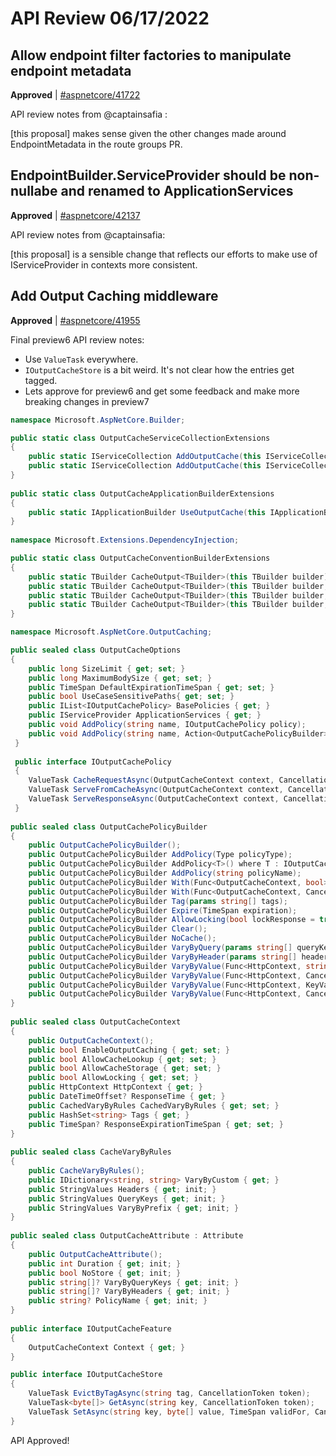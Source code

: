 # API Review 06/17/2022

## Allow endpoint filter factories to manipulate endpoint metadata

**Approved** | [#aspnetcore/41722](https://github.com/dotnet/aspnetcore/issues/41722)

API review notes from @captainsafia :

[this proposal] makes sense given the other changes made around EndpointMetadata in the route groups PR.

## EndpointBuilder.ServiceProvider should be non-nullabe and renamed to ApplicationServices

**Approved** | [#aspnetcore/42137](https://github.com/dotnet/aspnetcore/issues/42137)

API review notes from @captainsafia:

[this proposal] is a sensible change that reflects our efforts to make use of IServiceProvider​ in contexts more consistent.

## Add Output Caching middleware

**Approved** | [#aspnetcore/41955](https://github.com/dotnet/aspnetcore/issues/41955)

Final preview6 API review notes:

- Use `ValueTask` everywhere.
- `IOutputCacheStore` is a bit weird. It's not clear how the entries get tagged.
- Lets approve for preview6 and get some feedback and make more breaking changes in preview7

```csharp
namespace Microsoft.AspNetCore.Builder;

public static class OutputCacheServiceCollectionExtensions
{
    public static IServiceCollection AddOutputCache(this IServiceCollection services);
    public static IServiceCollection AddOutputCache(this IServiceCollection services, Action<OutputCacheOptions> configureOptions);
}
 
public static class OutputCacheApplicationBuilderExtensions
{
    public static IApplicationBuilder UseOutputCache(this IApplicationBuilder app);
}
 
namespace Microsoft.Extensions.DependencyInjection;

public static class OutputCacheConventionBuilderExtensions
{
    public static TBuilder CacheOutput<TBuilder>(this TBuilder builder) where TBuilder : IEndpointConventionBuilder;
    public static TBuilder CacheOutput<TBuilder>(this TBuilder builder, IOutputCachePolicy policy) where TBuilder : IEndpointConventionBuilder;
    public static TBuilder CacheOutput<TBuilder>(this TBuilder builder, Action<OutputCachePolicyBuilder> policy) where TBuilder : IEndpointConventionBuilder;
    public static TBuilder CacheOutput<TBuilder>(this TBuilder builder, string policyName) where TBuilder : IEndpointConventionBuilder;
}

namespace Microsoft.AspNetCore.OutputCaching;

public sealed class OutputCacheOptions
{
    public long SizeLimit { get; set; }
    public long MaximumBodySize { get; set; }
    public TimeSpan DefaultExpirationTimeSpan { get; set; }
    public bool UseCaseSensitivePaths{ get; set; }
    public IList<IOutputCachePolicy> BasePolicies { get; }
    public IServiceProvider ApplicationServices { get; }
    public void AddPolicy(string name, IOutputCachePolicy policy);
    public void AddPolicy(string name, Action<OutputCachePolicyBuilder> build);
 }
 
 public interface IOutputCachePolicy
 {
    ValueTask CacheRequestAsync(OutputCacheContext context, CancellationToken token);
    ValueTask ServeFromCacheAsync(OutputCacheContext context, CancellationToken token);
    ValueTask ServeResponseAsync(OutputCacheContext context, CancellationToken token);
 }
 
public sealed class OutputCachePolicyBuilder
{
    public OutputCachePolicyBuilder();
    public OutputCachePolicyBuilder AddPolicy(Type policyType);
    public OutputCachePolicyBuilder AddPolicy<T>() where T : IOutputCachePolicy;
    public OutputCachePolicyBuilder AddPolicy(string policyName);
    public OutputCachePolicyBuilder With(Func<OutputCacheContext, bool> predicate);
    public OutputCachePolicyBuilder With(Func<OutputCacheContext, CancellationToken, ValueTask<bool>> asyncPredicate);
    public OutputCachePolicyBuilder Tag(params string[] tags);
    public OutputCachePolicyBuilder Expire(TimeSpan expiration);
    public OutputCachePolicyBuilder AllowLocking(bool lockResponse = true);
    public OutputCachePolicyBuilder Clear();
    public OutputCachePolicyBuilder NoCache();
    public OutputCachePolicyBuilder VaryByQuery(params string[] queryKeys);
    public OutputCachePolicyBuilder VaryByHeader(params string[] headers);
    public OutputCachePolicyBuilder VaryByValue(Func<HttpContext, string> varyBy);
    public OutputCachePolicyBuilder VaryByValue(Func<HttpContext, CancellationToken, ValueTask<string>> varyByAsync);
    public OutputCachePolicyBuilder VaryByValue(Func<HttpContext, KeyValuePair<string, string>> varyBy);
    public OutputCachePolicyBuilder VaryByValue(Func<HttpContext, CancellationToken, ValueTask<KeyValuePair<string, string>>> varyByAsnc);
}
 
public sealed class OutputCacheContext
{
    public OutputCacheContext();
    public bool EnableOutputCaching { get; set; }
    public bool AllowCacheLookup { get; set; }
    public bool AllowCacheStorage { get; set; }
    public bool AllowLocking { get; set; }
    public HttpContext HttpContext { get; }
    public DateTimeOffset? ResponseTime { get; }
    public CachedVaryByRules CachedVaryByRules { get; set; }
    public HashSet<string> Tags { get; }
    public TimeSpan? ResponseExpirationTimeSpan { get; set; }
}
 
public sealed class CacheVaryByRules
{
    public CacheVaryByRules();
    public IDictionary<string, string> VaryByCustom { get; }
    public StringValues Headers { get; init; }
    public StringValues QueryKeys { get; init; }
    public StringValues VaryByPrefix { get; init; }
}
 
public sealed class OutputCacheAttribute : Attribute
{
    public OutputCacheAttribute();
    public int Duration { get; init; }
    public bool NoStore { get; init; }
    public string[]? VaryByQueryKeys { get; init; }
    public string[]? VaryByHeaders { get; init; }
    public string? PolicyName { get; init; }
}
 
public interface IOutputCacheFeature
{
    OutputCacheContext Context { get; }
}

public interface IOutputCacheStore
{
    ValueTask EvictByTagAsync(string tag, CancellationToken token);
    ValueTask<byte[]> GetAsync(string key, CancellationToken token);
    ValueTask SetAsync(string key, byte[] value, TimeSpan validFor, CancellationToken token);
}
```

API Approved!
